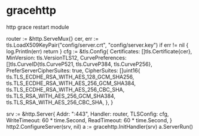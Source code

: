 # gracehttp
http grace restart module


router := &http.ServeMux{}
cer, err := tls.LoadX509KeyPair("config/server.crt", "config/server.key")
if err != nil {
    log.Println(err)
    return
}
cfg := &tls.Config{
    Certificates:             []tls.Certificate{cer},
    MinVersion:               tls.VersionTLS12,
    CurvePreferences:         []tls.CurveID{tls.CurveP521, tls.CurveP384, tls.CurveP256},
    PreferServerCipherSuites: true,
    CipherSuites: []uint16{
        tls.TLS_ECDHE_RSA_WITH_AES_128_GCM_SHA256,
        tls.TLS_ECDHE_RSA_WITH_AES_256_GCM_SHA384,
        tls.TLS_ECDHE_RSA_WITH_AES_256_CBC_SHA,
        tls.TLS_RSA_WITH_AES_256_GCM_SHA384,
        tls.TLS_RSA_WITH_AES_256_CBC_SHA,
    },
}

srv := &http.Server{
    Addr:         ":443",
    Handler:      router,
    TLSConfig:    cfg,
    WriteTimeout: 60 * time.Second,
    ReadTimeout:  60 * time.Second,
}
http2.ConfigureServer(srv, nil)
a := gracehttp.InitHandler(srv)
a.ServerRun()